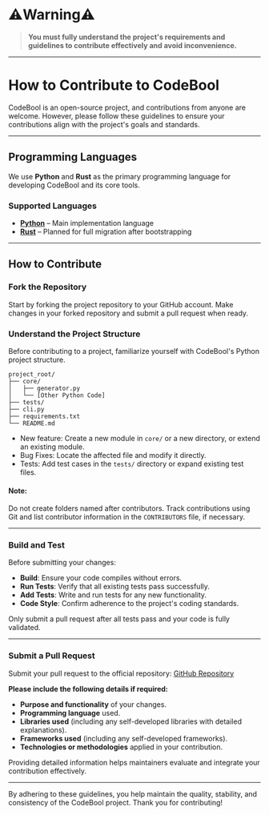 # ⚠️Warning⚠️

> **You must fully understand the project's requirements and guidelines to contribute effectively and avoid inconvenience.**

---

# How to Contribute to CodeBool

CodeBool is an open-source project, and contributions from anyone are welcome. However, please follow these guidelines to ensure your contributions align with the project's goals and standards.

---

## Programming Languages

We use **Python** and **Rust** as the primary programming language for developing CodeBool and its core tools.

### Supported Languages

- **[Python](https://www.python.org/)** – Main implementation language
- **[Rust](https://www.rust-lang.org/)** – Planned for full migration after bootstrapping

--- 

## How to Contribute

### Fork the Repository

Start by forking the project repository to your GitHub account. Make changes in your forked repository and submit a pull request when ready.

### Understand the Project Structure

Before contributing to a project, familiarize yourself with CodeBool's Python project structure.

```
project_root/  
├── core/  
│   ├── generator.py  
│   └── [Other Python Code]   
├── tests/ 
├── cli.py  
├── requirements.txt  
└── README.md  
```

* New feature: Create a new module in `core/` or a new directory, or extend an existing module.
* Bug Fixes: Locate the affected file and modify it directly.
* Tests: Add test cases in the `tests/` directory or expand existing test files.

#### Note:
Do not create folders named after contributors. Track contributions using Git and list contributor information in the `CONTRIBUTORS` file, if necessary.

---

### Build and Test

Before submitting your changes:

* **Build**: Ensure your code compiles without errors.
* **Run Tests**: Verify that all existing tests pass successfully.
* **Add Tests**: Write and run tests for any new functionality.
* **Code Style**: Confirm adherence to the project's coding standards.

Only submit a pull request after all tests pass and your code is fully validated.

---

### Submit a Pull Request

Submit your pull request to the official repository:
[GitHub Repository](https://github.com/LunaStev/codebool)

**Please include the following details if required:**

* **Purpose and functionality** of your changes.
* **Programming language** used.
* **Libraries used** (including any self-developed libraries with detailed explanations).
* **Frameworks used** (including any self-developed frameworks).
* **Technologies or methodologies** applied in your contribution.

Providing detailed information helps maintainers evaluate and integrate your contribution effectively.

---

By adhering to these guidelines, you help maintain the quality, stability, and consistency of the CodeBool project. Thank you for contributing!